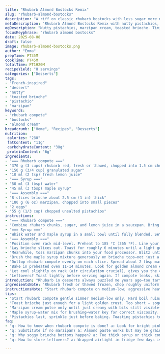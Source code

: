 ```yaml
---
title: "Rhubarb Almond Bostocks Remix"
slug: "rhubarb-almond-bostocks"
description: "A riff on classic rhubarb bostocks with less sugar more nutty depth, swapped pumpkin seeds for chopped pistachios, and almond paste for marzipan. The rhubarb stews till just translucence, syrup brushed on before baking for crunch and sheen. Toasted brioche base soft yet resilient under almond cream. Eggs bind the almond cream for that golden crust, pistachios add pop and color. Timing adjusted by watching color changes and bubble sounds. A bit tangier and nuttier than usual; lactose-free, dairy-free. Real kitchen-tested with tips on avoiding soggy bread or burnt sugars."
metaDescription: "Rhubarb Almond Bostocks Remix with nutty pistachios, marzipan cream, toasted brioche base. Watch rhubarb translucence and golden almond edges for texture."
ogDescription: "Nutty pistachios, marzipan cream, toasted brioche. Timing by visual cues: bubbly rhubarb, golden edges. Rustic French-inspired twist on bostocks."
focusKeyphrase: "rhubarb almond bostocks"
date: 2025-08-08
draft: false
image: rhubarb-almond-bostocks.png
author: "Emma"
prepTime: PT35M
cookTime: PT45M
totalTime: PT1H20M
recipeYield: "8 servings"
categories: ["Desserts"]
tags:
- "French-inspired"
- "dessert"
- "nutty"
- "toasted brioche"
- "pistachio"
- "marzipan"
keywords:
- "rhubarb compote"
- "bostocks"
- "almond cream"
breadcrumb: ["Home", "Recipes", "Desserts"]
nutrition: 
 calories: "280"
 fatContent: "11g"
 carbohydrateContent: "38g"
 proteinContent: "6g"
ingredients:
- "=== Rhubarb compote ==="
- "370 g (3 cups) rhubarb red, fresh or thawed, chopped into 1.5 cm chunks"
- "150 g (3/4 cup) granulated sugar"
- "10 ml (2 tsp) fresh lemon juice"
- "=== Syrup ==="
- "50 ml (3 tbsp) water"
- "45 ml (3 tbsp) maple syrup"
- "=== Assembly ==="
- "8 slices brioche about 2.5 cm (1 in) thick"
- "180 g (6 oz) marzipan, chopped into small pieces"
- "2 eggs"
- "55 g (1/3 cup) chopped unsalted pistachios"
instructions:
- "=== Rhubarb compote ==="
- "Combine rhubarb chunks, sugar, and lemon juice in a saucepan. Bring to a gentle boil, then reduce to a simmer over medium-low. Let it bubble and soften for about 12-15 minutes, stirring occasionally to prevent sticking or scorching. The rhubarb turns translucent, liquids thicken slightly, syrup starts to cling. Don't rush here. Cool off the heat once compote has thickened but not completely dried out."
- "=== Syrup ==="
- "Whisk water and maple syrup in a small bowl until fully blended. Set aside to brush later."
- "=== Assembly ==="
- "Position oven rack mid-level. Preheat to 185 °C (365 °F). Line your baking tray with parchment or silicone mat—no shortcuts or you’ll scorch the bottoms."
- "Lay brioche slices out. Toast for roughly 6 minutes until a light golden crust forms but the center remains soft. Keep an eye; brioche browns fast."
- "Meanwhile, toss marzipan chunks into your food processor. Blitz until creamy but still a tad textured, think thick paste. Add eggs one by one, pulsing after each until silky and homogenous. Scrape bowl edges with a spatula to incorporate all bits—no lumps here."
- "Brush the maple syrup mixture generously on brioche tops—not just a dab. This step is the game changer for moisture balance and shiny finish."
- "Dollop rhubarb compote evenly on each slice. Spread about 2 tbsp marzipan cream on top. Remember: too thick a layer risks sogginess; too thin, dry and flavorless. Pistachios come last, sprinkle them evenly but with flair—color contrast and nuttiness elevate everything."
- "Bake in preheated oven 11-14 minutes. Look for golden almond cream edges, pistachios toasted but not burned, brioche bottom firm and not squishy, rhubarb juices bubbling slightly around edges."
- "Let cool slightly on rack (air circulation crucial), gives you the chance to smell the almond and citrus mingling. Serve warm or at room temp."
- "Leftovers? Toast lightly before serving again. If compote leaks, skimp on syrup next time or use slightly firmer brioche slice."
introduction: "Rhubarb in desserts always puzzled me years ago—too tart, too watery. Tried more sugar, canned versions, no luck. Then stumbled on a moderate sugar compote, gentle simmer till translucence, thick but still juicy. Sat next to toasted brioche. Added marzipan paste, apples transformed from stodgy to bright and nutty without dairy. Pistachios swapped for pumpkin seeds adds crunch with that subtle buttery flavor missing previously. This mix hits aftertaste notes of citrus, almond, toasted nuts. Not overly sweet, just enough sour to awaken the senses. Timing? Forget exact minutes; watch rhubarb bubbles pop, brioche edges golden, almond cream puff and brown spots. Every kitchen different, learn your oven’s quirks, brioches vary too. This version breathes life into a classic you thought you knew—makes me look forward to that first bite—the crunch, the gooey pie scent, the slight chew of nuts. Used to waste old rhubarb but not anymore."
ingredientsNote: "Rhubarb fresh or thawed frozen, chop roughly uniform so it cooks evenly. Sugar level lowered but balanced by maple syrup’s mild viscosity and sweetness in the syrup mix. Lemon juice vital, cuts through. Marzipan in place of almond paste adds richer almond flavor, less grainy, avoid store brands heavy on fillers. Pistachios instead of pumpkin seeds bring color brightness, texture contrast. Brioche slice thickness matters; too thin and they collapse under moisture, too thick won’t toast thoroughly. Keep eggs room temp for easier blending with marzipan. If no food processor, chop marzipan finely and whisk eggs vigorously; takes longer but doable—avoid lumps. Maple syrup over honey for cleaner flavor profile—honey can gaminess overpower. Water key for the syrup; don’t omit or sticky syrup ruins texture. Alternatives: gluten-free brioche or sturdy challah for different bread base but beware crumb density affecting soaking."
instructionsNote: "Start rhubarb compote on medium-low; aggressive heat ruins texture, makes it mushy or burnt. Stir occasionally, scraping sides prevents caramelizing bits that turn bitter. Use visual clues: rhubarb turns bright pink and translucent, liquid thickens, small bubbles pop steadily—not too fast or you get dry tangy bits that chew oddly. Toast brioche just long enough to gain a light crust but still flexible for syrup glaze. Syrup brush after toasting locks in moisture and helps compote sit without sogging bread. Marzipan with eggs: pulse, don’t overmix or air bubbles form, causing cracks after baking. When applying marzipan cream layer, small spatula or spoon works any unevenness causes burning or uneven browning—patience here. Pistachios toss on last else they burn. Watch baking in last step: golden edges signal doneness, shrunk but juicy rhubarb pools hint you stayed moist enough. Let cool on rack; soggy bottoms are baker’s enemy if sitting on pan. Serve warm but not scalding—almond aroma blooms best. If uncertain, bake one test slice first to time your oven quirks."
tips:
- "Start rhubarb compote gentle simmer medium-low only. Hard boil ruins texture, becomes mushy or bitter. Watch chunk translucence and small bubbles popping steadily. Stir often, scrape sides to keep from burning sugar bits. Timing flexible, it thickens but stays juicy. Cool off heat at right moment, not totally dry or watery or you'll lose that balance."
- "Toast brioche just enough for a light golden crust. Too short — soggy soggier bread; too long — dry, hard to soak syrup later. Keep eyes on color changes, small bubbles at edges for moisture clues. Use parchment or silicone mat, else bottoms scorch quickly. Thickness matters; slice about 2.5 cm thick gives resilient base, thinner slices collapse."
- "Marzipan cream pulse only until just creamy with bits still visible—overblend causes air bubbles and cracks after bake. Add eggs slowly, one at a time to get silky texture; spatula scrape edges often. No food processor? Chop finely, whisk vigorously but slower, lumps risk. Room temp eggs blend better. Avoid fillers in marzipan brands, alters texture badly."
- "Maple syrup-water mix for brushing—water key for correct viscosity. Don’t omit or syrup turns sticky and ruins crumb. Brush tops generously, not dabbed, locks moisture, helps compote sit well. Avoid honey here; gaminess overpowers nutty almond notes. Timing to brush immediately after brioche toast seals crust moisture but keeps softness."
- "Pistachios last, sprinkle just before baking. Toasting pistachios too long causes bitterness and color loss. Watch edges of marzipan cream for light golden color, bubbles forming without burning. Let baked bostocks cool on rack; air circulation stops sogginess. Serving warm unlocks aroma of almond and citrus; leftovers toast lightly or adjust syrup next time if compote leaks run."
faq:
- "q: How to know when rhubarb compote is done? a: Look for bright pink translucent chunks. Small bubbles steady, not furious boil. Thickens slightly, syrup clings. No dry flakes or watery liquid left. Stir to check texture and smell fruity, sharp citrus from lemon juice shows balance."
- "q: Substitute if no marzipan? a: Almond paste works but may be grainier, heavy on fillers mess texture. Chop marzipan fine if no processor, whisk eggs well. Other nuts? Hazelnuts could work but different flavor. Adjust sugar if using sweeter pastes to keep balance. Blend carefully to avoid cracks in bake."
- "q: Why soggy brioche bottoms happen? a: Too thick syrup or thick compote layer weigh bread down. Toast brioche crust first to add resistance. Spread marzipan cream thin, avoid puddling. Use parchment or silicone mats for even heat. Cooling on rack crucial or moisture condenses under basket causes sogginess."
- "q: How to store leftovers? a: Wrapped airtight in fridge few days is fine. Re-toast slices to regain crunch. Avoid microwaving—makes crumb go dense and rubbery. Freeze unbaked brioche separately if want make-ahead, brush syrup and assemble day of bake for freshness. Compote can keep separately chilled longer without issues."

---
```

